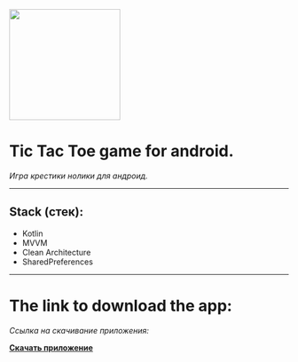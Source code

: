 <img src="https://github.com/user-attachments/assets/1a5d68c5-9816-418b-9dcf-617e41ea4ed1" width="200" />

# **Tic Tac Toe game for android.**  
*Игра крестики нолики для андроид.*

---

## **Stack (стек):**
- Kotlin  
- MVVM  
- Clean Architecture  
- SharedPreferences  

---

# **The link to download the app:**
*Cсылка на скачивание приложения:*


[**Скачать приложение**](https://www.rustore.ru/catalog/app/com.andef.crosszero)
